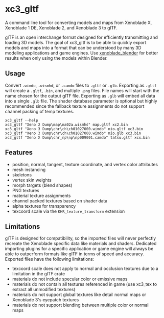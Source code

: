 # xc3_gltf
A command line tool for converting models and maps from Xenoblade X, Xenoblade 1 DE, Xenoblade 2, and Xenoblade 3 to glTF.

glTF is an open interchange format designed for efficiently transmitting and loading 3D models. The goal of xc3_gltf is to be able to quickly export models and maps into a format that can be understood by many 3D modeling applications and game engines. Use [xenoblade_blender](https://github.com/ScanMountGoat/xenoblade_blender) for better results when only using the models within Blender.

## Usage
Convert `.wimdo`, `.wismhd`, or `.camdo` files to `.gltf` or `.glb`. Exporting as `.gltf` will create a `.gltf`, `.bin`, and multiple `.png` files. File names will start with the name chosen for the output glTF file. Exporting as `.glb` will embed all data into a single `.glb` file. The shader database parameter is optional but highly recommended since the fallback texture assignments do not support channel packing of temp textures. 

`xc3_gltf --help`  
`xc3_gltf "Xeno 2 Dump\map\ma02a.wismhd" map.gltf xc2.bin`  
`xc3_gltf "Xeno 3 Dump\chr\ch\ch01027000.wimdo" mio.gltf xc3.bin`  
`xc3_gltf "Xeno 3 Dump\chr\ch\ch01027000.wimdo" mio.glb xc3.bin`  
`xc3_gltf "Xeno X Dump\chr_np\np\np009001.camdo" tatsu.gltf xcx.bin`    

## Features
* position, normal, tangent, texture coordinate, and vertex color attributes
* mesh instancing
* skeletons
* vertex skin weights
* morph targets (blend shapes)
* PNG textures
* material texture assignments
* channel packed textures based on shader data
* alpha textures for transparency
* texcoord scale via the `KHR_texture_transform` extension

## Limitations
glTF is designed for compatibility, so the imported files will never perfectly recreate the Xenoblade specific data like materials and shaders. Dedicated importing plugins for a specific application or game engine will always be able to outperform formats like glTF in terms of speed and accuracy. Exported files have the following limitations:

* texcoord scale does not apply to normal and occlusion textures due to a limitation in the glTF crate
* materials do not include specular color or emissive maps
* materials do not contain all textures referenced in game (use xc3_tex to extract all unmodified textures)
* materials do not support global textures like detail normal maps or Xenoblade 3's eyepatch textures
* materials do not support blending between multiple color or normal maps